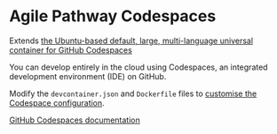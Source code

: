 # Agile Pathway Codespaces

Extends [the Ubuntu-based default, large, multi-language universal container for GitHub Codespaces](https://github.com/microsoft/vscode-dev-containers/blob/master/containers/codespaces-linux/README.md)

You can develop entirely in the cloud using Codespaces, an integrated development environment (IDE) on GitHub.

Modify the `devcontainer.json` and `Dockerfile` files to [customise the Codespace configuration](https://docs.github.com/en/github/developing-online-with-codespaces/configuring-codespaces-for-your-project#creating-a-custom-codespace-configuration).

[GitHub Codespaces documentation](https://docs.github.com/en/github/developing-online-with-codespaces)
